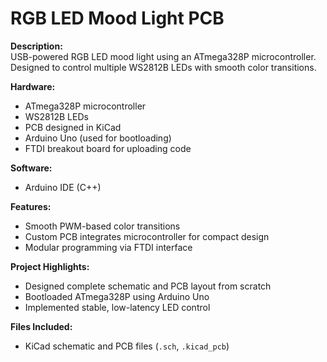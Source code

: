 # RGB LED Mood Light PCB

**Description:**  
USB-powered RGB LED mood light using an ATmega328P microcontroller. Designed to control multiple WS2812B LEDs with smooth color transitions.

**Hardware:**  
- ATmega328P microcontroller  
- WS2812B LEDs  
- PCB designed in KiCad  
- Arduino Uno (used for bootloading)
- FTDI breakout board for uploading code 

**Software:**  
- Arduino IDE (C++)  

**Features:**  
- Smooth PWM-based color transitions  
- Custom PCB integrates microcontroller for compact design  
- Modular programming via FTDI interface  

**Project Highlights:**  
- Designed complete schematic and PCB layout from scratch  
- Bootloaded ATmega328P using Arduino Uno  
- Implemented stable, low-latency LED control  

**Files Included:**  
- KiCad schematic and PCB files (`.sch`, `.kicad_pcb`)  
